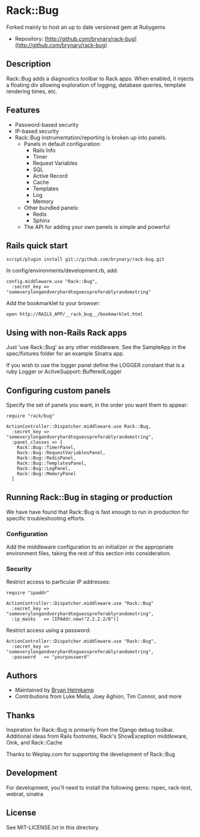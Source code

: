 Rack::Bug
=========

Forked mainly to host an up to date versioned gem at Rubygems

* Repository: [http://github.com/brynary/rack-bug](http://github.com/brynary/rack-bug)

Description
-----------

Rack::Bug adds a diagnostics toolbar to Rack apps. When enabled, it injects a floating div
allowing exploration of logging, database queries, template rendering times, etc.

Features
--------

* Password-based security
* IP-based security
* Rack::Bug instrumentation/reporting is broken up into panels.
    * Panels in default configuration:
        * Rails Info
        * Timer
        * Request Variables
        * SQL
        * Active Record
        * Cache
        * Templates
        * Log
        * Memory
    * Other bundled panels:
        * Redis
        * Sphinx
    * The API for adding your own panels is simple and powerful

Rails quick start
---------------------------

    script/plugin install git://github.com/brynary/rack-bug.git

In config/environments/development.rb, add:

    config.middleware.use "Rack::Bug",
      :secret_key => "someverylongandveryhardtoguesspreferablyrandomstring"

Add the bookmarklet to your browser:

    open http://RAILS_APP/__rack_bug__/bookmarklet.html

Using with non-Rails Rack apps
------------------------------

Just 'use Rack::Bug' as any other middleware.  See the SampleApp in the spec/fixtures folder for an example Sinatra app.

If you wish to use the logger panel define the LOGGER constant that is a ruby Logger or ActiveSupport::BufferedLogger

Configuring custom panels
-------------------------

Specify the set of panels you want, in the order you want them to appear:

    require "rack/bug"

    ActionController::Dispatcher.middleware.use Rack::Bug,
      :secret_key => "someverylongandveryhardtoguesspreferablyrandomstring",
      :panel_classes => [
        Rack::Bug::TimerPanel,
        Rack::Bug::RequestVariablesPanel,
        Rack::Bug::RedisPanel,
        Rack::Bug::TemplatesPanel,
        Rack::Bug::LogPanel,
        Rack::Bug::MemoryPanel
      ]


Running Rack::Bug in staging or production
------------------------------------------

We have have found that Rack::Bug is fast enough to run in production for specific troubleshooting efforts.

### Configuration ####

Add the middleware configuration to an initializer or the appropriate environment files, taking the rest of this section into consideration.

### Security ####

Restrict access to particular IP addresses:

    require "ipaddr"

    ActionController::Dispatcher.middleware.use "Rack::Bug"
      :secret_key => "someverylongandveryhardtoguesspreferablyrandomstring",
      :ip_masks   => [IPAddr.new("2.2.2.2/0")]

Restrict access using a password:

    ActionController::Dispatcher.middleware.use "Rack::Bug",
      :secret_key => "someverylongandveryhardtoguesspreferablyrandomstring",
      :password   => "yourpassword"


Authors
-------

- Maintained by [Bryan Helmkamp](mailto:bryan@brynary.com)
- Contributions from Luke Melia, Joey Aghion, Tim Connor, and more

Thanks
------
Inspiration for Rack::Bug is primarily from the Django debug toolbar. Additional ideas from Rails footnotes, Rack's ShowException middleware, Oink, and Rack::Cache

Thanks to Weplay.com for supporting the development of Rack::Bug

Development
-----------
For development, you'll need to install the following gems: rspec, rack-test, webrat, sinatra

License
-------

See MIT-LICENSE.txt in this directory.
